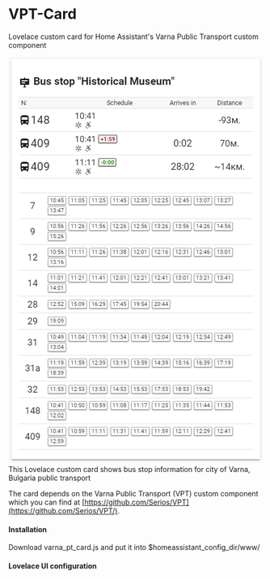 # VPT-Card
 Lovelace custom card for Home Assistant's Varna Public Transport custom component

![VPT-Card Lovelace example](vpt_card_preview.jpg) 
This Lovelace custom card shows bus stop information for city of Varna, Bulgaria public transport<p>
The card depends on the Varna Public Transport (VPT) custom component which you can find at
[https://github.com/Serios/VPT](https://github.com/Serios/VPT/).

#### Installation
Download varna_pt_card.js and put it into $homeassistant_config_dir/www/<br />


#### Lovelace UI configuration
